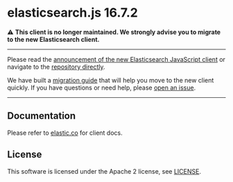 # elasticsearch.js 16.7.2

⚠️ **This client is no longer maintained. We strongly advise you to migrate to the new Elasticsearch client.**

---

Please read the [announcement of the new Elasticsearch JavaScript client](https://www.elastic.co/blog/new-elasticsearch-javascript-client-released) or navigate to the [repository directly](https://github.com/elastic/elasticsearch-js).

We have built a [migration guide](https://www.elastic.co/guide/en/elasticsearch/client/elasticsearch-js/current/breaking-changes.html) that will help you move to the new client quickly. If you have questions or need help, please [open an issue](https://github.com/elastic/elasticsearch-js/issues/new/choose).

---

## Documentation

Please refer to [elastic.co](https://www.elastic.co/guide/en/elasticsearch/client/elasticsearch-js/16.x/index.html) for client docs.

## License

This software is licensed under the Apache 2 license, see [LICENSE](https://github.com/elastic/elasticsearch-js-legacy/blob/16.x/LICENSE).
